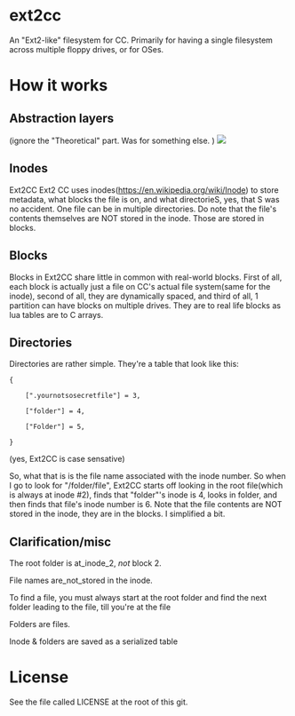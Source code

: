# ext2cc

An "Ext2-like" filesystem for CC. Primarily for having a single filesystem across multiple floppy drives, or for OSes.

# How it works

## Abstraction layers

(ignore the "Theoretical" part. Was for something else. ) <image src="http://i.imgur.com/mKaBr4O.png"></image>

## Inodes

Ext2CC Ext2 CC uses inodes(https://en.wikipedia.org/wiki/Inode) to store metadata, what blocks the file is on, and what directorieS, yes, that S was no accident. One file can be in multiple directories. Do note that the file's contents themselves are NOT stored in the inode. Those are stored in blocks.

## Blocks

Blocks in Ext2CC share little in common with real-world blocks. First of all, each block is actually just a file on CC's actual file system(same for the inode), second of all, they are dynamically spaced, and third of all, 1 partition can have blocks on multiple drives. They are to real life blocks as lua tables are to C arrays. 



## Directories
Directories are rather simple. They're a table that look like this:

    {

        [".yournotsosecretfile"] = 3,
    
        ["folder"] = 4,
    
        ["Folder"] = 5,
    
    }

(yes, Ext2CC is case sensative)

So, what that is is the file name associated with the inode number. So when I go to look for "/folder/file", Ext2CC starts off looking in the root file(which is always at inode #2), finds that "folder"'s inode is 4, looks in folder, and then finds that file's inode number is 6. Note that the file contents are NOT stored in the inode, they are in the blocks. I simplified a bit.

## Clarification/misc

The root folder is at_inode_2, *not* block 2. 

File names are_not_stored in the inode.

To find a file, you must always start at the root folder and find the next folder leading to the file, till you're at the file

Folders are files. 

Inode & folders are saved as a serialized table

# License

See the file called LICENSE at the root of this git.
